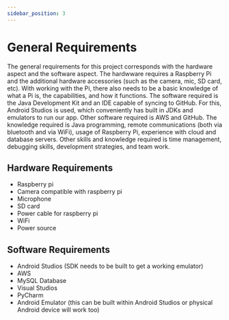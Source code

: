 ```yaml
---
sidebar_position: 3
---
```


# General Requirements

The general requirements for this project corresponds with the hardware aspect and the software aspect. The hardwware requires a Raspberry Pi and the additional hardware accessories (such as the camera, mic, SD card, etc). With working with the Pi, there also needs to be a basic knowledge of what a Pi is, the capabilities, and how it functions. The software required is the Java Development Kit and an IDE capable of syncing to GitHub. For this, Android Studios is used, which conveniently has built in JDKs and emulators to run our app. Other software required is AWS and GitHub. The knowledge required is Java programming, remote communications (both via bluetooth and via WiFi), usage of Raspberry Pi, experience with cloud and database servers. Other skills and knowledge required is time management, debugging skills, development strategies, and team work. 

## Hardware Requirements
- Raspberry pi
- Camera compatible with raspberry pi
- Microphone
- SD card
- Power cable for raspberry pi
- WiFi
- Power source

## Software Requirements
- Android Studios (SDK needs to be built to get a working emulator)
- AWS
- MySQL Database
- Visual Studios
- PyCharm
- Android Emulator (this can be built within Android Studios or physical Android device will work too)